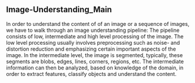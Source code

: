 ## Image-Understanding_Main

In order to understand the content of of an image or a sequence of images, we have to walk through an image understanding pipeline: The pipeline consists of 
low, intermediate and high level processing of the image.  The low level processing usually involves preprocessing such as noise- and distortion reduction and 
emphasizing  certain important aspects of the image. In the intermediate level, the image is segmented, typically, these segments are blobs, edges, lines, corners,
regions, etc.   The intermediate  information can then be analyzed, based on knowledge of the domain, in order to extract features, classify objects and understand the content.   
